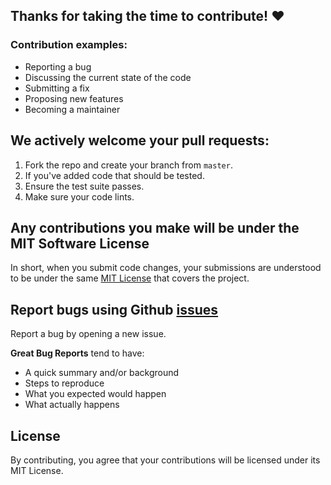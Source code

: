 ## Thanks for taking the time to contribute! ❤️

### Contribution examples:

- Reporting a bug
- Discussing the current state of the code
- Submitting a fix
- Proposing new features
- Becoming a maintainer

## We actively welcome your pull requests:

1. Fork the repo and create your branch from `master`.
2. If you've added code that should be tested.
4. Ensure the test suite passes.
5. Make sure your code lints.

## Any contributions you make will be under the MIT Software License
In short, when you submit code changes, your submissions are understood to be under the same [MIT License](http://choosealicense.com/licenses/mit/) that covers the project.

## Report bugs using Github [issues](https://github.com/dd3v/snippets.ninja/issues)
Report a bug by opening a new issue.

**Great Bug Reports** tend to have:

- A quick summary and/or background
- Steps to reproduce
- What you expected would happen
- What actually happens

## License
By contributing, you agree that your contributions will be licensed under its MIT License.
